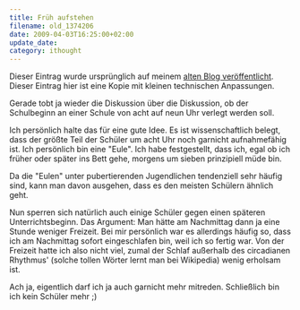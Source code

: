 ```yaml
---
title: Früh aufstehen
filename: old_1374206
date: 2009-04-03T16:25:00+02:00
update_date:
category: ithought
---
```

Dieser Eintrag wurde ursprünglich auf meinem [alten Blog veröffentlicht](https://stu.blogger.de/stories/1374206/). Dieser Eintrag hier ist eine Kopie mit kleinen technischen Anpassungen.

Gerade tobt ja wieder die Diskussion über die Diskussion, ob der Schulbeginn an einer Schule von acht auf neun Uhr verlegt werden soll.

Ich persönlich halte das für eine gute Idee. Es ist wissenschaftlich belegt, dass der größte Teil der Schüler um acht Uhr noch garnicht aufnahmefähig ist.
Ich persönlich bin eine "Eule". Ich habe festgestellt, dass ich, egal ob ich früher oder später ins Bett gehe, morgens um sieben prinzipiell müde bin.

Da die "Eulen" unter pubertierenden Jugendlichen tendenziell sehr häufig sind, kann man davon ausgehen, dass es den meisten Schülern ähnlich geht.

Nun sperren sich natürlich auch einige Schüler gegen einen späteren Unterrichtsbeginn. Das Argument: Man hätte am Nachmittag dann ja eine Stunde weniger Freizeit.
Bei mir persönlich war es allerdings häufig so, dass ich am Nachmittag sofort eingeschlafen bin, weil ich so fertig war. Von der Freizeit hatte ich also nicht viel, zumal der Schlaf außerhalb des circadianen Rhythmus' (solche tollen Wörter lernt man bei Wikipedia) wenig erholsam ist.

Ach ja, eigentlich darf ich ja auch garnicht mehr mitreden. Schließlich bin ich kein Schüler mehr ;)
